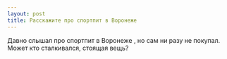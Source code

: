 ```yaml
---
layout: post 
title: Расскажите про спортпит в Воронеже 
--- 
```

Давно слышал про спортпит в Воронеже , но сам ни разу не покупал. Может кто сталкивался, стоящая вещь?